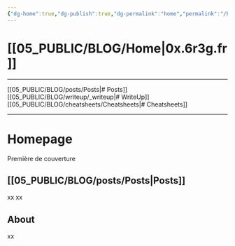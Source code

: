```yaml
---
{"dg-home":true,"dg-publish":true,"dg-permalink":"home","permalink":"/home/","tags":"gardenEntry","dgPassFrontmatter":true}
---
```



# [[05_PUBLIC/BLOG/Home\|0x.6r3g.fr]]

---
[[05_PUBLIC/BLOG/posts/Posts\|# Posts]] [[05_PUBLIC/BLOG/writeup/_writeup\|# WriteUp]] [[05_PUBLIC/BLOG/cheatsheets/Cheatsheets\|# Cheatsheets]] 

---

# Homepage
Première de couverture

## [[05_PUBLIC/BLOG/posts/Posts\|Posts]]

xx
xx

## About

xx

